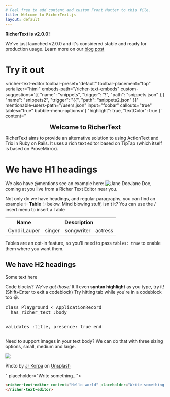 ```yaml
---
# Feel free to add content and custom Front Matter to this file.
title: Welcome to RicherText.js
layout: default
---
```


<div class='callout' data-color='green'>
  <p><strong>RicherText is v2.0.0!</strong></p>
  <p>We've just launched v2.0.0 and it's considered stable and ready for production usage. Learn more on our <a href="/2024/06/28/announcing-version-two/" target="_blank">blog post</a></p>
</div>

# Try it out

<textarea style="display: none;" id="foobar"></textarea>

<!--  toolbar="heading-1, heading-2, divider, bold, italic, strike"  -->

<richer-text-editor toolbar-preset="default" toolbar-placement="top" serializer="html" embeds-path="/richer-text-embeds" custom-suggestions='[{ "name": "snippets", "trigger": "!", "path": "snippets.json" },{ "name": "snippets2", "trigger": "{{", "path": "snippets2.json" }]' mentionable-users-path="/users.json" input="foobar" callouts="true" tables="true" bubble-menu-options='{ "highlight": true, "textColor": true }' content="<div class='callout' data-color='gray'>

<p style='text-align: center'><strong><span style='font-size: 20px'>Welcome to RicherText</span></strong></p>
<p>RicherText aims to provide an alternative solution to using ActionText and Trix in Ruby on Rails. It uses a rich text editor based on TipTap (which itself is based on ProseMirror).</p>
</div>
<richer-text-embed sgid='1234'></richer-text-embed>

<h1>We have H1 headings</h1>
<p>We also have @mentions see an example here: <span data-type='mention' class='richer-text--mention' data-id='gid://app/User/2' data-label='Jane Doe' data-avatar-url='https://i.pravatar.cc/64?img=5' contenteditable='false'><img class='richer-text--mention-img' src='https://i.pravatar.cc/64?img=5' alt='Jane Doe'><span class='richer-text--mention-label'>Jane Doe</span></span>, coming at you live from a Richer Text Editor near you.</p>
<p>Not only do we have headings, and regular paragraphs, you can find an example ✨ <strong>Table</strong> ✨ below. Mind blowing stuff, isn't it? You can use the / insert menu to insert a Table</p>
<table>
  <tbody>
    <tr>
      <th>Name</th>
      <th colspan='3'>Description</th>
    </tr>
    <tr>
      <td>Cyndi Lauper</td>
      <td>singer</td>
      <td>songwriter</td>
      <td>actress</td>
    </tr>
  </tbody>
</table>

<p>Tables are an opt-in feature, so you'll need to pass <code>tables: true</code> to enable them where you want them.</p>
<h2>We have H2 headings</h2>
<p>Some text here</p>
<p>Code blocks? <em>We've got those!</em> It'll even <strong>syntax highlight</strong> as you type, try it! (Shift+Enter to exit a codeblock) Try hitting tab while you're in a codeblock too 😀.</p>
<pre>class Playground < ApplicationRecord
  has_richer_text :body
  
  validates :title, presence: true
end</pre>

<p>Need to support images in your text body? We can do that with three sizing options, small, medium and large.</p>
<img src='https://images.unsplash.com/photo-1563089145-599997674d42?ixlib=rb-4.0.3&ixid=M3wxMjA3fDB8MHxwaG90by1wYWdlfHx8fGVufDB8fHx8fA%3D%3D&auto=format&fit=crop&w=5340&q=80'>
<p>Photo by <a href='https://unsplash.com/@jrkorpa?utm_source=unsplash&utm_medium=referral&utm_content=creditCopyText'>Jr Korpa</a> on <a href='https://unsplash.com/photos/9XngoIpxcEo?utm_source=unsplash&utm_medium=referral&utm_content=creditCopyText'>Unsplash</a></p>

<richer-text-embed sgid='1235'></richer-text-embed>

" placeholder="Write something..."></richer-text-editor>

<script>
  document.querySelector("richer-text-editor").addEventListener("change", (event) => {
    console.log("event", event)
  });
</script>

```html
<richer-text-editor content="Hello world" placeholder="Write something...">
</richer-text-editor>
```
